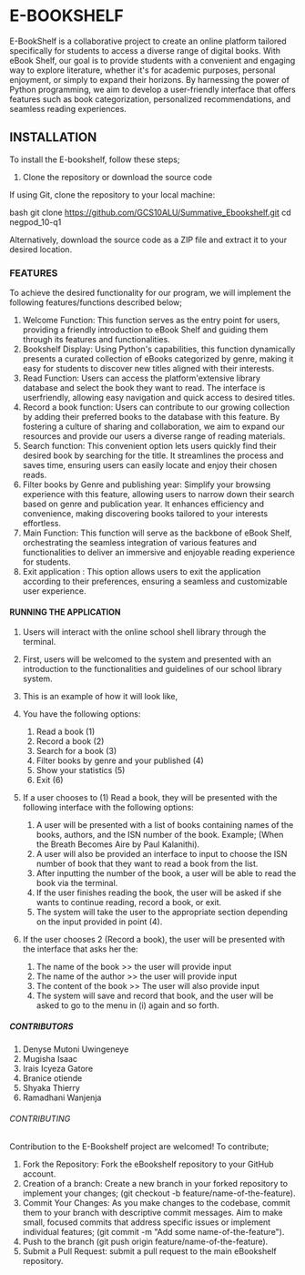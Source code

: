 # E-BOOKSHELF

E-BookShelf is a collaborative project to create an online platform tailored specifically for students to access a diverse range of digital books. With eBook Shelf, our goal is to provide students with a convenient and engaging way to explore literature, whether it's for academic purposes, personal enjoyment, or simply to expand their horizons. By harnessing the power of Python programming, we aim to develop a user-friendly interface that offers features such as book categorization, personalized recommendations, and seamless reading experiences.

## INSTALLATION
To install the E-bookshelf, follow these steps;

 1. Clone the repository or download the source code

If using Git, clone the repository to your local machine:

bash git clone https://github.com/GCS10ALU/Summative_Ebookshelf.git cd negpod_10-q1

Alternatively, download the source code as a ZIP file and extract it to your desired location.

### FEATURES
To achieve the desired functionality for our program, we will implement the following features/functions described below;

1. Welcome Function: This function serves as the entry point for users, providing a friendly introduction to eBook Shelf and guiding them through its features and functionalities.
2. Bookshelf Display: Using Python's capabilities, this function dynamically presents a curated collection of eBooks categorized by genre, making it easy for students to discover new titles aligned with their interests.
3. Read Function: Users can access the platform'extensive library database and select the book they want to read. The interface is userfriendly, allowing easy navigation and quick access to desired titles.
4. Record a book function: Users can contribute to our growing collection by adding their preferred books to the database with this feature. By fostering a culture of sharing and collaboration, we aim to expand our resources and provide our users a diverse range of reading materials.
5. Search function: This convenient option lets users quickly find their desired book by searching for the title. It streamlines the process and saves time, ensuring users can easily locate and enjoy their chosen reads.
6. Filter books by Genre and publishing year: Simplify your browsing experience with this feature, allowing users to narrow down their search based on genre and publication year. It enhances efficiency and convenience, making discovering books tailored to your interests effortless. 
7. Main Function: This function will serve as the backbone of eBook Shelf, orchestrating the seamless integration of various features and functionalities to deliver an immersive and enjoyable reading experience for students.
8. Exit application : This option allows users to exit the application according to their preferences, ensuring a seamless and customizable user experience.

#### RUNNING THE APPLICATION 

1. Users will interact with the online school shell library through the terminal.
2. First, users will be welcomed to the system and presented with an introduction to the functionalities and guidelines of our school library system.
3. This is an example of how it will look like,
4. You have the following options:

   1. Read a book (1)
   2. Record a book (2)
   3. Search for a book (3)
   4. Filter books by genre and your published (4)
   5. Show your statistics (5)                        
   6. Exit (6)


5. If a user chooses to (1) Read a book, they will be presented with the following interface with the following options:

   1. A user will be presented with a list of books containing names of the books, authors, and the ISN number of the book. Example; (When the Breath Becomes Aire by Paul Kalanithi). 
   2. A user will also be provided an interface to input to choose the ISN number of book that they want to read a book from the list.
   3. After inputting the number of the book, a user will be able to read the book via the terminal.
   4. If the user finishes reading the book, the user will be asked if she wants to continue reading, record a book, or exit.
   5. The system will take the user to the appropriate section depending on the input provided in point (4).
   
6. If the user chooses 2 (Record a book), the user will be presented with the interface that asks her the:

   1. The name of the book >> the user will provide input
   2. The name of the author >> the user will provide input
   3. The content of the book >> The user will also provide input
   4. The system will save and record that book, and the user will be asked to go to the menu in (i) again and so forth.

##### CONTRIBUTORS

1. Denyse Mutoni Uwingeneye
2. Mugisha Isaac
3. Irais Icyeza Gatore
4. Branice otiende
5. Shyaka Thierry
6. Ramadhani Wanjenja

###### CONTRIBUTING
Contribution to the E-Bookshelf project are welcomed! To contribute;

1. Fork the Repository: Fork the eBookshelf repository to your GitHub account.
2. Creation of a branch: Create a new branch in your forked repository to implement your changes; (git checkout -b feature/name-of-the-feature).
3. Commit Your Changes: As you make changes to the codebase, commit them to your branch with descriptive commit messages. Aim to make small, focused commits that address specific issues or implement individual features; (git commit -m "Add some name-of-the-feature").
4. Push to the branch (git push origin feature/name-of-the-feature).
5. Submit a Pull Request: submit a pull request to the main eBookshelf repository.


